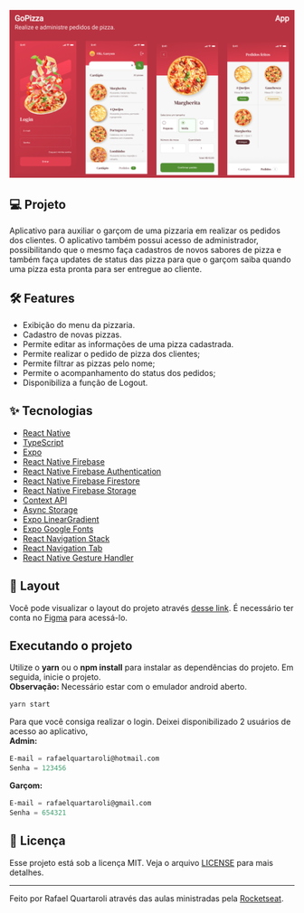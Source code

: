 ![cover](.github/cover.png?style=flat)

## 💻 Projeto
Aplicativo para auxiliar o garçom de uma pizzaria em realizar os pedidos dos clientes. O aplicativo também possui acesso de administrador, possibilitando que o mesmo faça cadastros de novos sabores de pizza e também faça updates de status das pizza para que o garçom saiba quando uma pizza esta pronta para ser entregue ao cliente.


## :hammer_and_wrench: Features 

- Exibição do menu da pizzaria.
- Cadastro de novas pizzas.
- Permite editar as informações de uma pizza cadastrada.
- Permite realizar o pedido de pizza dos clientes;
- Permite filtrar as pizzas pelo nome;
- Permite o acompanhamento do status dos pedidos;
- Disponibiliza a função de Logout.


## ✨ Tecnologias

- [React Native](https://reactnative.dev/)
- [TypeScript](https://www.typescriptlang.org/)
- [Expo](https://expo.io/)
- [React Native Firebase](https://rnfirebase.io/)
- [React Native Firebase Authentication](https://rnfirebase.io/auth/usage)
- [React Native Firebase Firestore](https://rnfirebase.io/firestore/usage)
- [React Native Firebase Storage](https://rnfirebase.io/storage/usage)
- [Context API](https://pt-br.reactjs.org/docs/context.html)
- [Async Storage](https://react-native-async-storage.github.io/async-storage/docs/usage/)
- [Expo LinearGradient](https://docs.expo.dev/versions/latest/sdk/linear-gradient/)
- [Expo Google Fonts](https://docs.expo.dev/guides/using-custom-fonts/)
- [React Navigation Stack](https://reactnavigation.org/docs/stack-navigator/)
- [React Navigation Tab](https://reactnavigation.org/docs/tab-based-navigation/)
- [React Native Gesture Handler](https://docs.swmansion.com/react-native-gesture-handler/docs/)


## 🔖 Layout

Você pode visualizar o layout do projeto através [desse link](https://www.figma.com/file/9A07eqwDHpRwJgMF3p9lkO/GoPizza-Ignite?node-id=0%3A1). É necessário ter conta no [Figma](http://figma.com/) para acessá-lo.


## Executando o projeto

Utilize o **yarn** ou o **npm install** para instalar as dependências do projeto.
Em seguida, inicie o projeto.<br/>
**Observação:** Necessário estar com o emulador android aberto.

```cl
yarn start
```

Para que você consiga realizar o login. Deixei disponibilizado 2 usuários de acesso ao aplicativo,<br/>
**Admin:**<br/>
 
 ```cl
E-mail = rafaelquartaroli@hotmail.com
Senha = 123456
```
**Garçom:**<br/>
 
 ```cl
E-mail = rafaelquartaroli@gmail.com
Senha = 654321
```

## 📄 Licença

Esse projeto está sob a licença MIT. Veja o arquivo [LICENSE](LICENSE.md) para mais detalhes.

---

Feito por Rafael Quartaroli através das aulas ministradas pela [Rocketseat](https://rocketseat.com.br/).

<br />
